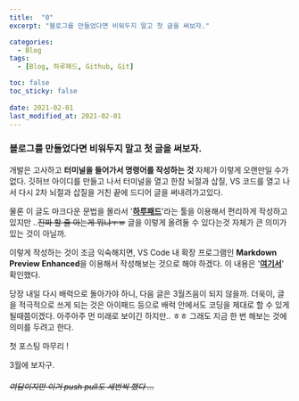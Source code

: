 ```yaml
---
title:  "0"
excerpt: "블로그를 만들었다면 비워두지 말고 첫 글을 써보자."

categories:
  - Blog
tags:
  - [Blog, 하루패드, Github, Git]

toc: false
toc_sticky: false
 
date: 2021-02-01
last_modified_at: 2021-02-01
---
```


### 블로그를 만들었다면 비워두지 말고 첫 글을 써보자.

 개발은 고사하고 **터미널을 들어가서 명령어를 작성하는 것** 자체가 이렇게 오랜만일 수가 없다. 깃허브 아이디를 만들고 나서 터미널을 열고 한참 뇌절과 삽질, VS 코드를 열고 나서 다시 2차 뇌절과 삽질을 거친 끝에 드디어 글을 써내려가고있다.
 

 물론 이 글도 마크다운 문법을 몰라서 '[**하루패드**](http://pad.haroopress.com/page.html)'라는 툴을 이용해서 편리하게 작성하고 있지만 ..~~진짜 할 줄 아는게 뭐냐ㅜㅠ~~ 글을 이렇게 올려둘 수 있다는것 자체가 큰 의미가 있는 것이 아닐까.

이렇게 작성하는 것이 조금 익숙해지면, VS Code 내 확장 프로그램인 **Markdown Preview Enhanced**을 이용해서 작성해보는 것으로 해야 하겠다. 이 내용은 '[**여기서**](https://ansohxxn.github.io/blog/posting/)' 확인했다.


 당장 내일 다시 배럭으로 돌아가야 하니, 다음 글은 3월즈음이 되지 않을까. 더욱이, 글을 적극적으로 쓰게 되는 것은 아이패드 등으로 배럭 안에서도 코딩을 제대로 할 수 있게 될때쯤이겠다. 아주아주 먼 미래로 보이긴 하지만.. ㅎㅎ 그래도 지금 한 번 해보는 것에 의미를 두려고 한다.
 
첫 포스팅 마무리 !

3월에 보자구.


###### ~~여담이지만 이거 push pull도 세번씩 했다 ...~~

